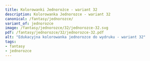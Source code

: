 ```yaml
---
title: Kolorowanki Jednorożce - wariant 32
description: Kolorowanka Jednorozce - wariant 32
canonical: /fantasy/jednorozce/
variant_of: jednorozce
image: /fantasy/jednorozce/32/jednorozce-32.svg
pdf: /fantasy/jednorozce/32/jednorozce-32.pdf
alt: "Edukacyjna kolorowanka jednorozce do wydruku - wariant 32"
tags:
- fantasy
- jednorozce
---
```

